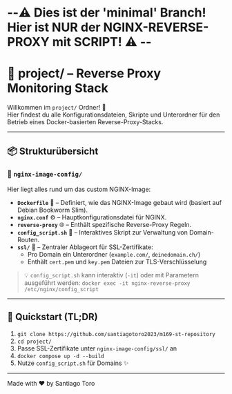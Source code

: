 # --⚠️  Dies ist der 'minimal' Branch! Hier ist NUR der NGINX-REVERSE-PROXY mit SCRIPT!  ⚠️ --

# 📁 project/ – Reverse Proxy Monitoring Stack

Willkommen im `project/` Ordner! 🎉  
Hier findest du alle Konfigurationsdateien, Skripte und Unterordner für den Betrieb eines Docker-basierten Reverse-Proxy-Stacks.

---

## 📦 Strukturübersicht

### 🔧 `nginx-image-config/`
Hier liegt alles rund um das custom NGINX-Image:

- **`Dockerfile`** 🐳 – Definiert, wie das NGINX-Image gebaut wird (basiert auf Debian Bookworm Slim).
- **`nginx.conf`** ⚙️ – Hauptkonfigurationsdatei für NGINX.
- **`reverse-proxy`** 🌐 – Enthält spezifische Reverse-Proxy Regeln.
- **`config_script.sh`** 🧠 – Interaktives Skript zur Verwaltung von Domain-Routen.
- **`ssl/`** 🔐 – Zentraler Ablageort für SSL-Zertifikate:
  - Pro Domain ein Unterordner (`example.com/`, `deinedomain.ch/`)
  - Enthält `cert.pem` und `key.pem` Dateien zur TLS-Verschlüsselung

> 💡 `config_script.sh` kann interaktiv (`-it`) oder mit Parametern ausgeführt werden:
> `docker exec -it nginx-reverse-proxy /etc/nginx/config_script`

---

## 🚀 Quickstart (TL;DR)
1. `git clone https://github.com/santiagotoro2023/m169-st-repository`
2. `cd project/`
3. Passe SSL-Zertifikate unter `nginx-image-config/ssl/` an
4. `docker compose up -d --build`
5. Nutze `config_script.sh` für Domains ✨

---

Made with ❤️ by Santiago Toro
